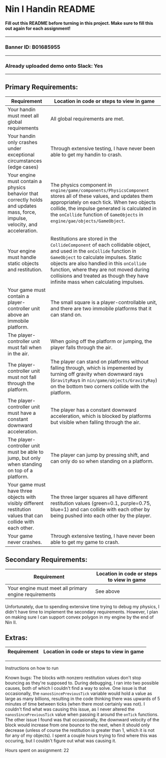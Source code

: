 # Nin I Handin README
#### Fill out this README before turning in this project. Make sure to fill this out again for each assignment!
---
### Banner ID: B01685955
---
### Already uploaded demo onto Slack: Yes
---
## Primary Requirements:
| Requirement | Location in code or steps to view in game  |
|---|---|
| Your handin must meet all global requirements | All global requirements are met. |
| Your handin only crashes under exceptional circumstances (edge cases) | Through extensive testing, I have never been able to get my handin to crash. |
| Your engine must contain a physics behavior that correctly holds and updates mass, force, impulse, velocity, and acceleration. | The physics component in `engine/game/components/PhysicsComponent` stores all of these values, and updates them appropriately on each tick. When two objects collide, the impulse generated is calculated in the `onCollide` function of `GameObjects` in `engine/gae/objects/GameObject`. |
| Your engine must handle static objects and restitution. | Restitutions are stored in the `CollideComponent` of each collidable object, and used in the `onCollide` function in `GameObject` to calculate impulses. Static objects are also handled in this `onCollide` function, where they are not moved during collisions and treated as though they have infinite mass when calculating impulses. |
| Your game must contain a player-controller unit above an immobile platform. | The small square is a player-controllable unit, and there are two immobile platforms that it can stand on. |
| The player-controller unit must fall when in the air. | When going off the platform or jumping, the player falls through the air. |
| The player-controller unit must not fall through the platform. | The player can stand on platforms without falling through, which is impemented by turning off gravity when downward rays (`GravityRay`s in `nin/game/objects/GravityRay`) on the bottom two corners collide with the platform. |
| The player-controller unit must have a constant downward acceleration. | The player has a constant downward acceleration, which is blocked by platforms but visible when falling through the air. |
| The player-controller unit must be able to jump, but only when standing on top of a platform. | The player can jump by pressing shift, and can only do so when standing on a platform. |
| Your game must have three objects with visibly different restitution values that can collide with each other. | The three larger squares all have different restitution values (green=0.1, purple=0.75, blue=1) and can collide with each other by being pushed into each other by the player. |
| Your game never crashes. | Through extensive testing, I have never been able to get my game to crash. |

## Secondary Requirements:
| Requirement | Location in code or steps to view in game  |
|---|---|
| Your engine must meet all primary engine requirements | See above |
Unfortunately, due to spending extensive time trying to debug my physics, I didn't have time to implement the secondary requirements. However, I plan on making sure I can support convex polygon in my engine by the end of Nin II.

## Extras:
| Requirement | Location in code or steps to view in game  |
|---|---|

--------------------------------------------------------------

Instructions on how to run

Known bugs: The blocks with nonzero restitution values don't stop bouncing as they're supposed to. During debugging, I ran into two possible causes, both of which I couldn't find a way to solve.
One issue is that occasionally, the `nanosSincePreviousTick` variable would hold a value as large as many billions, resulting in the code thinking there was upwards of 5 minutes of time between ticks (when there most certainly was not). I couldn't find what was causing this issue,
as I never altered the `nanosSincePreviousTick` value when passing it around the `onTick` functions. The other issue I found was that occasionally, the downward velocity of the block would increase from one bounce to the next, when it should only decrease (unless of course the restitution is greater than 1, which it is not for any of my objects).
I spent a couple hours trying to find where this was occuring, but I couldn't figure out what was causing it.

Hours spent on assignment: 22
